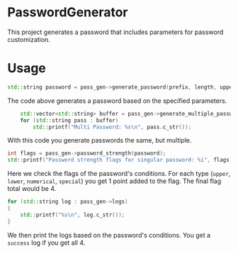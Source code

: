 # PasswordGenerator
This project generates a password that includes parameters for password customization.

# Usage
```cpp
std::string password = pass_gen->generate_password(prefix, length, upper, lower, num, special);
```
The code above generates a password based on the specified parameters.


```cpp
    std::vector<std::string> buffer = pass_gen->generate_multiple_passwords(amount, prefix, length, upper, lower, num, special);
    for (std::string pass : buffer)
        std::printf("Multi Password: %s\n", pass.c_str());
```
With this code you generate passwords the same, but multiple.


```cpp
int flags = pass_gen->password_strength(password);
std::printf("Password strength flags for singular password: %i", flags);
```
Here we check the flags of the password's conditions. For each type (`upper`, `lower`, `numerical`, `special`) you get 1 point added to the flag.
The final flag total would be 4.


```cpp
for (std::string log : pass_gen->logs)
{
    std::printf("%s\n", log.c_str());
}
```
We then print the logs based on the password's conditions. You get a `success` log if you get all 4.
